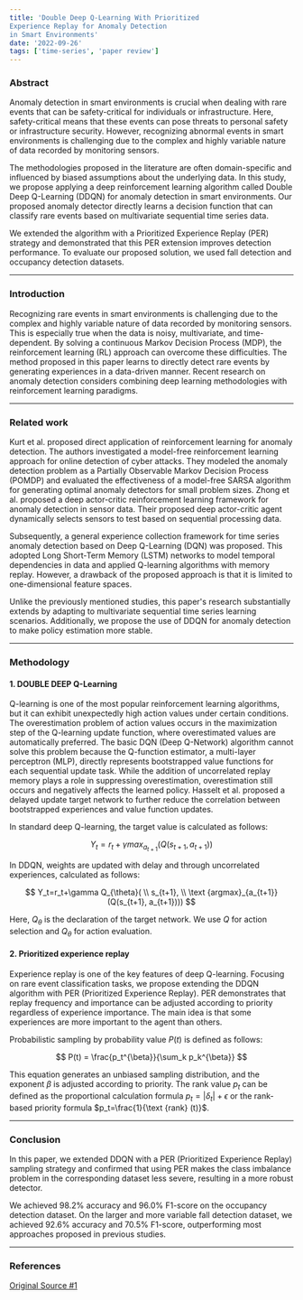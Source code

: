 ```yaml
---
title: 'Double Deep Q-Learning With Prioritized
Experience Replay for Anomaly Detection
in Smart Environments'
date: '2022-09-26'
tags: ['time-series', 'paper review']
---
```


### Abstract

Anomaly detection in smart environments is crucial when dealing with rare events that can be safety-critical for individuals or infrastructure. Here, safety-critical means that these events can pose threats to personal safety or infrastructure security. However, recognizing abnormal events in smart environments is challenging due to the complex and highly variable nature of data recorded by monitoring sensors.

The methodologies proposed in the literature are often domain-specific and influenced by biased assumptions about the underlying data. In this study, we propose applying a deep reinforcement learning algorithm called Double Deep Q-Learning (DDQN) for anomaly detection in smart environments. Our proposed anomaly detector directly learns a decision function that can classify rare events based on multivariate sequential time series data.

We extended the algorithm with a Prioritized Experience Replay (PER) strategy and demonstrated that this PER extension improves detection performance. To evaluate our proposed solution, we used fall detection and occupancy detection datasets.

---

### Introduction

Recognizing rare events in smart environments is challenging due to the complex and highly variable nature of data recorded by monitoring sensors. This is especially true when the data is noisy, multivariate, and time-dependent. By solving a continuous Markov Decision Process (MDP), the reinforcement learning (RL) approach can overcome these difficulties. The method proposed in this paper learns to directly detect rare events by generating experiences in a data-driven manner. Recent research on anomaly detection considers combining deep learning methodologies with reinforcement learning paradigms.

---

### Related work

Kurt et al. proposed direct application of reinforcement learning for anomaly detection. The authors investigated a model-free reinforcement learning approach for online detection of cyber attacks. They modeled the anomaly detection problem as a Partially Observable Markov Decision Process (POMDP) and evaluated the effectiveness of a model-free SARSA algorithm for generating optimal anomaly detectors for small problem sizes. Zhong et al. proposed a deep actor-critic reinforcement learning framework for anomaly detection in sensor data. Their proposed deep actor-critic agent dynamically selects sensors to test based on sequential processing data.

Subsequently, a general experience collection framework for time series anomaly detection based on Deep Q-Learning (DQN) was proposed. This adopted Long Short-Term Memory (LSTM) networks to model temporal dependencies in data and applied Q-learning algorithms with memory replay. However, a drawback of the proposed approach is that it is limited to one-dimensional feature spaces.

Unlike the previously mentioned studies, this paper's research substantially extends by adapting to multivariate sequential time series learning scenarios. Additionally, we propose the use of DDQN for anomaly detection to make policy estimation more stable.

---

### Methodology

#### 1. DOUBLE DEEP Q-Learning

Q-learning is one of the most popular reinforcement learning algorithms, but it can exhibit unexpectedly high action values under certain conditions. The overestimation problem of action values occurs in the maximization step of the Q-learning update function, where overestimated values are automatically preferred. The basic DQN (Deep Q-Network) algorithm cannot solve this problem because the Q-function estimator, a multi-layer perceptron (MLP), directly represents bootstrapped value functions for each sequential update task. While the addition of uncorrelated replay memory plays a role in suppressing overestimation, overestimation still occurs and negatively affects the learned policy. Hasselt et al. proposed a delayed update target network to further reduce the correlation between bootstrapped experiences and value function updates.

In standard deep Q-learning, the target value is calculated as follows:

$$
Y_t=r_t+\gamma max_{a_{t+1}}(Q(s_{t+1}, a_{t+1}))
$$

In DDQN, weights are updated with delay and through uncorrelated experiences, calculated as follows:

$$
Y_t=r_t+\gamma Q_{\theta}( \\ 
s_{t+1}, \\ 
\text {argmax}_{a_{t+1}}(Q(s_{t+1}, a_{t+1})))
$$

Here, $Q_{\theta}$ is the declaration of the target network. We use $Q$ for action selection and $Q_{\theta}$ for action evaluation.

#### 2. Prioritized experience replay

Experience replay is one of the key features of deep Q-learning. Focusing on rare event classification tasks, we propose extending the DDQN algorithm with PER (Prioritized Experience Replay). PER demonstrates that replay frequency and importance can be adjusted according to priority regardless of experience importance. The main idea is that some experiences are more important to the agent than others.

Probabilistic sampling by probability value $P(t)$ is defined as follows:

$$
P(t) = \frac{p_t^{\beta}}{\sum_k p_k^{\beta}}
$$

This equation generates an unbiased sampling distribution, and the exponent $\beta$ is adjusted according to priority. The rank value $p_t$ can be defined as the proportional calculation formula $p_t=|\delta_t|+\epsilon$ or the rank-based priority formula $p_t=\frac{1}{\text {rank} (t)}$.

---

### Conclusion

In this paper, we extended DDQN with a PER (Prioritized Experience Replay) sampling strategy and confirmed that using PER makes the class imbalance problem in the corresponding dataset less severe, resulting in a more robust detector.

We achieved 98.2% accuracy and 96.0% F1-score on the occupancy detection dataset. On the larger and more variable fall detection dataset, we achieved 92.6% accuracy and 70.5% F1-score, outperforming most approaches proposed in previous studies.

---

### References

[Original Source #1](https://ieeexplore.ieee.org/document/9786787)
